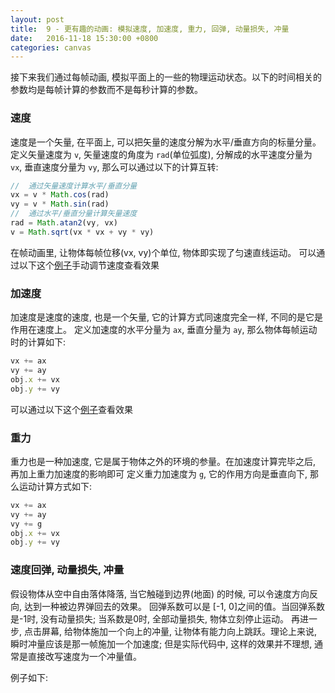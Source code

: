 ```yaml
---
layout: post
title:  9 - 更有趣的动画: 模拟速度, 加速度, 重力, 回弹, 动量损失, 冲量
date:   2016-11-18 15:30:00 +0800
categories: canvas
---
```


接下来我们通过每帧动画, 模拟平面上的一些的物理运动状态。以下的时间相关的参数均是每帧计算的参数而不是每秒计算的参数。

### 速度

速度是一个矢量, 在平面上, 可以把矢量的速度分解为水平/垂直方向的标量分量。
定义矢量速度为 `v`, 矢量速度的角度为 `rad`(单位弧度), 分解成的水平速度分量为 `vx`, 垂直速度分量为 `vy`, 那么可以通过以下的计算互转:

```javascript
//  通过矢量速度计算水平/垂直分量
vx = v * Math.cos(rad)
vy = v * Math.sin(rad)
//  通过水平/垂直分量计算矢量速度
rad = Math.atan2(vy, vx)
v = Math.sqrt(vx * vx + vy * vy)
```

在帧动画里, 让物体每帧位移(vx, vy)个单位, 物体即实现了匀速直线运动。
可以通过以下这个[例子](https://jsfiddle.net/aprilandjan/etuys9w7/)手动调节速度查看效果

### 加速度

加速度是速度的速度, 也是一个矢量, 它的计算方式同速度完全一样, 不同的是它是作用在速度上。
定义加速度的水平分量为 `ax`, 垂直分量为 `ay`, 那么物体每帧运动时的计算如下:

```javascript
vx += ax
vy += ay
obj.x += vx
obj.y += vy
```

可以通过以下这个[例子](https://jsfiddle.net/aprilandjan/64ay4cw4/)查看效果

### 重力

重力也是一种加速度, 它是属于物体之外的环境的参量。在加速度计算完毕之后, 再加上重力加速度的影响即可
定义重力加速度为 `g`, 它的作用方向是垂直向下, 那么运动计算方式如下:

```javascript
vx += ax
vy += ay
vy += g
obj.x += vx
obj.y += vy
```

### 速度回弹, 动量损失, 冲量

假设物体从空中自由落体降落, 当它触碰到边界(地面) 的时候, 可以令速度方向反向, 达到一种被边界弹回去的效果。
回弹系数可以是 [-1, 0]之间的值。当回弹系数是-1时, 没有动量损失; 当系数是0时, 全部动量损失, 物体立刻停止运动。
再进一步, 点击屏幕, 给物体施加一个向上的冲量, 让物体有能力向上跳跃。理论上来说, 瞬时冲量应该是那一帧施加一个加速度; 但是实际代码中, 这样的效果并不理想, 通常是直接改写速度为一个冲量值。

例子如下: [](https://jsfiddle.net/aprilandjan/1dgcmctv/)